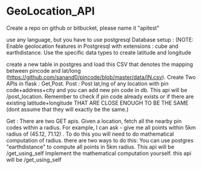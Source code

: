 # GeoLocation_API

Create a repo on github or bitbucket, please name it "apitest"
 
use any language, but you have to use postgresql
Database setup : (NOTE: Enable geolocation features in Postgresql with extensions : cube and earthdistance.
Use the specific data types to create latitude and longitude
 
create a new table in postgres and load this CSV that denotes the mapping between pincode and lat/long (https://github.com/sanand0/pincode/blob/master/data/IN.csv).
Create Two APIs in flask : Get,Post.
Post : Post lat,lng of any location with pin code+address+city and you can add new pin code in db. This api will be /post_location. Remember to check if pin code
already exists or if there are existing latitude+longitude THAT ARE CLOSE ENOUGH TO BE THE SAME (dont assume that they will exactly be the same.)

Get : There are two GET apis. Given a location, fetch all the nearby pin codes within a radius. For example, I can ask - give me all points within 5km radius
of (45.12, 71.12) . To do this you will need to do mathematical computation of radius. there are two ways to do this:
You can use postgres "earthdistance" to compute all points in 5km radius. This api will be /get_using_self
Implement the mathematical computation yourself. this api will be /get_using_self
 
